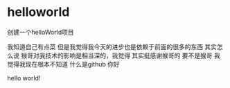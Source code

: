 # helloworld
创建一个helloWorld项目

我知道自己有点菜  但是我觉得我今天的进步也是依赖于前面的很多的东西 
其实怎么说  猴哥对我技术的影响是相当深的，我觉得 
其实挺感谢猴哥的  要不是猴哥  我觉得我现在根本不知道 什么是github
你好

 hello world!
